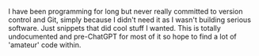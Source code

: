 I have been programming for long but never really committed to version control and Git, simply because I didn't need it as I wasn't building serious software. Just snippets that did cool stuff I wanted. This is totally undocumented and pre-ChatGPT for most of it so hope to find a lot of 'amateur' code within.

